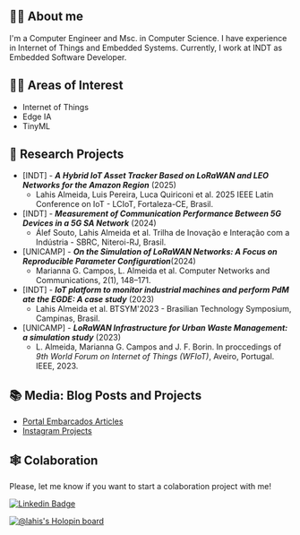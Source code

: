 <!--
**wasp-lahis/wasp-lahis** is a ✨ _special_ ✨ repository because its `README.md` (this file) appears on your GitHub profile.

Here are some ideas to get you started:

- 🔭 I’m currently working on ...
- 🌱 I’m currently learning ...
- 👯 I’m looking to collaborate on ...
- 🤔 I’m looking for help with ...
- 📫 How to reach me: ...
-->


## :woman_factory_worker: About me

I'm a Computer Engineer and Msc. in Computer Science. I have experience in Internet of Things and Embedded Systems. Currently, I work at INDT as Embedded Software Developer.


## :female_detective: Areas of Interest

- Internet of Things
- Edge IA
- TinyML

## 🔭 Research Projects
- [INDT] - ***A Hybrid IoT Asset Tracker Based on LoRaWAN and LEO Networks for the Amazon Region*** (2025)
  - Lahis Almeida, Luis Pereira, Luca Quiriconi et al. 2025 IEEE Latin Conference on IoT - LCIoT, Fortaleza-CE, Brasil.
- [INDT] - ***Measurement of Communication Performance Between 5G Devices in a 5G SA Network*** (2024)
  - Álef Souto, Lahis Almeida et al. Trilha de Inovação e Interação com a Indústria - SBRC, Niteroi-RJ, Brasil.
- [UNICAMP] - ***On the Simulation of LoRaWAN Networks: A Focus on Reproducible Parameter Configuration***(2024)
  - Marianna G. Campos, L. Almeida et al. Computer Networks and Communications, 2(1), 148–171.
- [INDT] - ***IoT platform to monitor industrial machines and perform PdM ate the EGDE: A case study*** (2023)
  - Lahis Almeida et al. BTSYM'2023 - Brasilian Technology Symposium, Campinas, Brasil.
- [UNICAMP] - ***LoRaWAN Infrastructure for Urban Waste Management: a simulation study*** (2023)
  - L. Almeida, Marianna G. Campos and J. F. Borin. In proccedings of *9th World Forum on Internet of Things (WFIoT)*, Aveiro, Portugal. IEEE, 2023.

##  :books: Media: Blog Posts and Projects

- [Portal Embarcados Articles](https://www.embarcados.com.br/desenvolvendo-aplicacoes-com-o-bluest-sdk-e-raspberry-pi/)
- [Instagram Projects](https://www.instagram.com/wasp.projects/)


## :spider_web: Colaboration

Please, let me know if you want to start a colaboration project with me!

[![Linkedin Badge](https://img.shields.io/badge/LinkedIn-0077B5?style=for-the-badge&logo=linkedin&logoColor=white)](https://www.linkedin.com/in/lahis-almeida-5805094b/)

[![@lahis's Holopin board](https://holopin.me/lahis)](https://holopin.io/@lahis)
